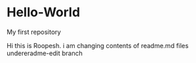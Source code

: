 # Hello-World
My first repository

Hi this is Roopesh. i am changing contents of readme.md files undereradme-edit branch
